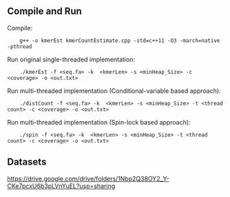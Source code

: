 Compile and Run
------------------------------
Compile:


		g++ -o kmerEst kmerCountEstimate.cpp -std=c++11 -O3 -march=native -pthread

Run original single-threaded implementation:

		./kmerEst -f <seq.fa> -k  <kmerLen> -s <minHeap_Size> -c <coverage> -o <out.txt>
  
  
  
Run multi-threaded implementation (Conditional-variable based approach):

		./distCount -f <seq.fa> -k  <kmerLen> -s <minHeap_Size> -t <thread count> -c <coverage> -o <out.txt>
		
		
Run multi-threaded implementation (Spin-lock based approach):

		./spin -f <seq.fa> -k  <kmerLen> -s <minHeap_Size> -t <thread count> -c <coverage> -o <out.txt>
  


Datasets
------------------------------
https://drive.google.com/drive/folders/1Nbp2Q38OY2_Y-CKe7pcxU6b3pLVnYuEL?usp=sharing
